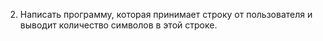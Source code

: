 2.    Написать программу, которая принимает строку от пользователя и выводит количество символов в этой строке.
